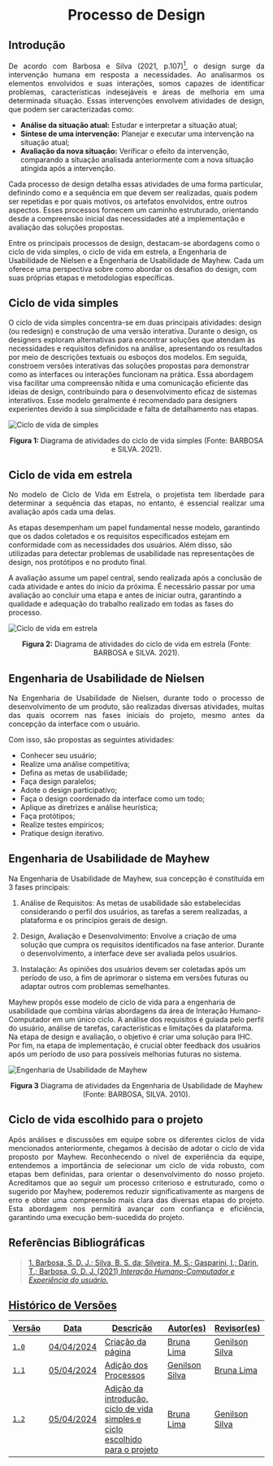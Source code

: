 <h1 align="center"> Processo de Design </h1>

## Introdução

<p align="justify">De acordo com Barbosa e Silva (2021, p.107)<a id="anchor_1" href="#REF1"><sup>1<sup></a>, o design surge da intervenção humana em resposta a necessidades. Ao analisarmos os elementos envolvidos e suas interações, somos capazes de identificar problemas, características indesejáveis e áreas de melhoria em uma determinada situação. Essas intervenções envolvem atividades de design, que podem ser caracterizadas como:  

- **Análise da situação atual:** Estudar e interpretar a situação atual; 
- **Síntese de uma intervenção:** Planejar e executar uma intervenção na situação atual; 
- **Avaliação da nova situação:** Verificar o efeito da intervenção, comparando a situação analisada anteriormente com a nova situação atingida após a intervenção. 

Cada processo de design detalha essas atividades de uma forma particular, definindo como e a sequência em que devem ser realizadas, quais podem ser repetidas e por quais motivos, os artefatos envolvidos, entre outros aspectos. Esses processos fornecem um caminho estruturado, orientando desde a compreensão inicial das necessidades até a implementação e avaliação das soluções propostas. 

Entre os principais processos de design, destacam-se abordagens como o ciclo de vida simples, o ciclo de vida em estrela, a Engenharia de Usabilidade de Nielsen e a Engenharia de Usabilidade de Mayhew. Cada um oferece uma perspectiva sobre como abordar os desafios do design, com suas próprias etapas e metodologias específicas.</p>

## Ciclo de vida simples

O ciclo de vida simples concentra-se em duas principais atividades: design (ou redesign) e construção de uma versão interativa. Durante o design, os designers exploram alternativas para encontrar soluções que atendam às necessidades e requisitos definidos na análise, apresentando os resultados por meio de descrições textuais ou esboços dos modelos. Em seguida, constroem versões interativas das soluções propostas para demonstrar como as interfaces ou interações funcionam na prática. Essa abordagem visa facilitar uma compreensão nítida e uma comunicação eficiente das ideias de design, contribuindo para o desenvolvimento eficaz de sistemas interativos. Esse modelo geralmente é recomendado para designers experientes devido à sua simplicidade e falta de detalhamento nas etapas.

![Ciclo de vida de simples](https://github.com/Interacao-Humano-Computador/2024.1-CBMERJ/blob/main/docs/figuras/planejamento/ciclo-de-vida-simples.png)
<div style="text-align: center">
    <p> <b>Figura 1: </b>Diagrama de atividades do ciclo de vida simples (Fonte: BARBOSA e SILVA. 2021).</p>
</div>

## Ciclo de vida em estrela

<p align="justify">No modelo de Ciclo de Vida em Estrela, o projetista tem liberdade para determinar a sequência das etapas, no entanto, é essencial realizar uma avaliação após cada uma delas. 

As etapas desempenham um papel fundamental nesse modelo, garantindo que os dados coletados e os requisitos especificados estejam em conformidade com as necessidades dos usuários. Além disso, são utilizadas para detectar problemas de usabilidade nas representações de design, nos protótipos e no produto final. 

A avaliação assume um papel central, sendo realizada após a conclusão de cada atividade e antes do início da próxima. É necessário passar por uma avaliação ao concluir uma etapa e antes de iniciar outra, garantindo a qualidade e adequação do trabalho realizado em todas as fases do processo.</p>

![Ciclo de vida em estrela](https://raw.githubusercontent.com/Interacao-Humano-Computador/2024.1-CBMERJ/main/docs/imgs/ciclodevidaemestrela.png)
<div style="text-align: center">
    <p> <b>Figura 2:</b> Diagrama de atividades do ciclo de vida em estrela (Fonte: BARBOSA e SILVA. 2021).</p>
</div>

## Engenharia de Usabilidade de Nielsen

<p align="justify">Na Engenharia de Usabilidade de Nielsen, durante todo o processo de desenvolvimento de um produto, são realizadas diversas atividades, muitas das quais ocorrem nas fases iniciais do projeto, mesmo antes da concepção da interface com o usuário.</p>

Com isso, são propostas as seguintes atividades: 

- Conhecer seu usuário;
- Realize uma análise competitiva;
- Defina as metas de usabilidade; 
- Faça design paralelos;
- Adote o design participativo;
- Faça o design coordenado da interface como um todo;
- Aplique as diretrizes e análise heurística;
- Faça protótipos;
- Realize testes empíricos;
- Pratique design iterativo.

## Engenharia de Usabilidade de Mayhew

<p align="justify">Na Engenharia de Usabilidade de Mayhew, sua concepção é constituída em 3 fases principais: 

1. Análise de Requisitos: As metas de usabilidade são estabelecidas considerando o perfil dos usuários, as tarefas a serem realizadas, a plataforma e os princípios gerais de design. 

2. Design, Avaliação e Desenvolvimento: Envolve a criação de uma solução que cumpra os requisitos identificados na fase anterior. Durante o desenvolvimento, a interface deve ser avaliada pelos usuários. 

3. Instalação: As opiniões dos usuários devem ser coletadas após um período de uso, a fim de aprimorar o sistema em versões futuras ou adaptar outros com problemas semelhantes. 

Mayhew propôs esse modelo de ciclo de vida para a engenharia de usabilidade que combina várias abordagens da área de Interação Humano-Computador em um único ciclo. A análise dos requisitos é guiada pelo perfil do usuário, análise de tarefas, características e limitações da plataforma. Na etapa de design e avaliação, o objetivo é criar uma solução para IHC. Por fim, na etapa de implementação, é crucial obter feedback dos usuários após um período de uso para possíveis melhorias futuras no sistema.<p>

![Engenharia de Usabilidade de Mayhew](https://raw.githubusercontent.com/Interacao-Humano-Computador/2024.1-CBMERJ/main/docs/imgs/engenhariadeusabilidademayhew.png)
<div style="text-align: center">
    <p> <b>Figura 3</b> Diagrama de atividades da Engenharia de Usabilidade de Mayhew (Fonte: BARBOSA, SILVA. 2010).</p>
</div>


## Ciclo de vida escolhido para o projeto

<p align="justify">Após análises e discussões em equipe sobre os diferentes ciclos de vida mencionados anteriormente, chegamos à decisão de adotar o ciclo de vida proposto por Mayhew. Reconhecendo o nível de experiência da equipe, entendemos a importância de selecionar um ciclo de vida robusto, com etapas bem definidas, para orientar o desenvolvimento do nosso projeto. Acreditamos que ao seguir um processo criterioso e estruturado, como o sugerido por Mayhew, poderemos reduzir significativamente as margens de erro e obter uma compreensão mais clara das diversas etapas do projeto. Esta abordagem nos permitirá avançar com confiança e eficiência, garantindo uma execução bem-sucedida do projeto.<p>

## Referências Bibliográficas

> <a id="REF1" href="#anchor_1">1. Barbosa, S. D. J.; Silva, B. S. da; Silveira, M. S.; Gasparini, I.; Darin, T.; Barbosa, G. D. J. (2021) _Interação Humano-Computador e Experiência do usuário._


## Histórico de Versões

<center>

| Versão |    Data    | Descrição                                 | Autor(es)                                       | Revisor(es)                                    |
| ------ | :--------: | ----------------------------------------- | ----------------------------------------------- | ---------------------------------------------- |
| `1.0`   | 04/04/2024 | Criação da página                         | [Bruna Lima](https://github.com/libruna) | [Genilson Silva](https://github.com/GenilsonJrs)         | 
| `1.1`   | 05/04/2024 | Adição dos Processos                      | [Genilson Silva](https://github.com/GenilsonJrs) | [Bruna Lima](https://github.com/libruna)         | 
| `1.2`   | 05/04/2024 | Adição da introdução, ciclo de vida simples e ciclo escolhido para o projeto                      | [Bruna Lima](https://github.com/libruna) | [Genilson Silva](https://github.com/GenilsonJrs)         | 

</center>
